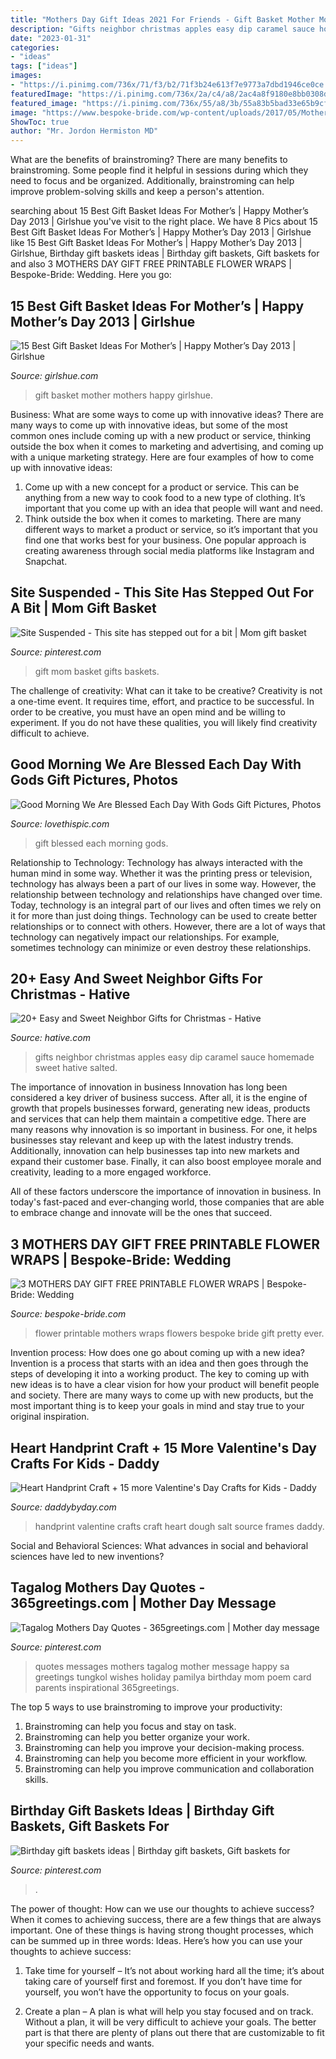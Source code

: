 ```yaml
---
title: "Mothers Day Gift Ideas 2021 For Friends - Gift Basket Mother Mothers Happy Girlshue"
description: "Gifts neighbor christmas apples easy dip caramel sauce homemade sweet hative salted"
date: "2023-01-31"
categories:
- "ideas"
tags: ["ideas"]
images:
- "https://i.pinimg.com/736x/71/f3/b2/71f3b24e613f7e9773a7dbd1946ce0ce.jpg"
featuredImage: "https://i.pinimg.com/736x/2a/c4/a8/2ac4a8f9180e8bb0308db60cab1ed22d--holiday-messages-mother-day-message.jpg"
featured_image: "https://i.pinimg.com/736x/55/a8/3b/55a83b5bad33e65b9cf72c223d4255e4--baby-shower-gift-basket-diy-gift-baskets.jpg"
image: "https://www.bespoke-bride.com/wp-content/uploads/2017/05/Mothers-Day-Flower-Gift-Wrap-Free-Printable-Download-Floral-Flower_-17.jpg"
ShowToc: true
author: "Mr. Jordon Hermiston MD"
---
```



What are the benefits of brainstroming?
There are many benefits to brainstroming. Some people find it helpful in sessions during which they need to focus and be organized. Additionally, brainstroming can help improve problem-solving skills and keep a person's attention.

	

		
searching about 15 Best Gift Basket Ideas For Mother’s | Happy Mother’s Day 2013 | Girlshue you've visit to the right place. We have 8 Pics about 15 Best Gift Basket Ideas For Mother’s | Happy Mother’s Day 2013 | Girlshue like 15 Best Gift Basket Ideas For Mother’s | Happy Mother’s Day 2013 | Girlshue, Birthday gift baskets ideas | Birthday gift baskets, Gift baskets for and also 3 MOTHERS DAY GIFT FREE PRINTABLE FLOWER WRAPS | Bespoke-Bride: Wedding. Here you go:
		
    
## 15 Best Gift Basket Ideas For Mother’s | Happy Mother’s Day 2013 | Girlshue

<img loading=lazy src="https://www.girlshue.com/wp-content/uploads/2016/07/unnamed-file-3875.jpg" onerror="this.onerror=null;this.src='https://tse1.mm.bing.net/th?id=OIP.zcNjoFj5NfgnURZjl9ig9QHaKW&amp;pid=15.1';" alt="15 Best Gift Basket Ideas For Mother’s | Happy Mother’s Day 2013 | Girlshue">

_Source: girlshue.com_

>gift basket mother mothers happy girlshue. 

	

Business: What are some ways to come up with innovative ideas?
There are many ways to come up with innovative ideas, but some of the most common ones include coming up with a new product or service, thinking outside the box when it comes to marketing and advertising, and coming up with a unique marketing strategy. Here are four examples of how to come up with innovative ideas: 
1. Come up with a new concept for a product or service. This can be anything from a new way to cook food to a new type of clothing. It’s important that you come up with an idea that people will want and need. 
2. Think outside the box when it comes to marketing. There are many different ways to market a product or service, so it’s important that you find one that works best for your business. One popular approach is creating awareness through social media platforms like Instagram and Snapchat.

    
## Site Suspended - This Site Has Stepped Out For A Bit | Mom Gift Basket

<img loading=lazy src="https://i.pinimg.com/736x/55/a8/3b/55a83b5bad33e65b9cf72c223d4255e4--baby-shower-gift-basket-diy-gift-baskets.jpg" onerror="this.onerror=null;this.src='https://tse3.mm.bing.net/th?id=OIP.82-1mEmWXsr6_n7RxD08xAHaJ_&amp;pid=15.1';" alt="Site Suspended - This site has stepped out for a bit | Mom gift basket">

_Source: pinterest.com_

>gift mom basket gifts baskets. 

	

The challenge of creativity: What can it take to be creative?
Creativity is not a one-time event. It requires time, effort, and practice to be successful. In order to be creative, you must have an open mind and be willing to experiment. If you do not have these qualities, you will likely find creativity difficult to achieve.

    
## Good Morning We Are Blessed Each Day With Gods Gift Pictures, Photos

<img loading=lazy src="http://www.lovethispic.com/uploaded_images/351574-Good-Morning-We-Are-Blessed-Each-Day-With-Gods-Gift.jpg" onerror="this.onerror=null;this.src='https://tse2.mm.bing.net/th?id=OIP.MJGqV1oB0acNJO4lS9DxggHaKr&amp;pid=15.1';" alt="Good Morning We Are Blessed Each Day With Gods Gift Pictures, Photos">

_Source: lovethispic.com_

>gift blessed each morning gods. 

	

Relationship to Technology:
Technology has always interacted with the human mind in some way. Whether it was the printing press or television, technology has always been a part of our lives in some way. However, the relationship between technology and relationships have changed over time. 
Today, technology is an integral part of our lives and often times we rely on it for more than just doing things. Technology can be used to create better relationships or to connect with others. However, there are a lot of ways that technology can negatively impact our relationships. For example, sometimes technology can minimize or even destroy these relationships.

    
## 20+ Easy And Sweet Neighbor Gifts For Christmas - Hative

<img loading=lazy src="https://hative.com/wp-content/uploads/2015/11/neighbor-gifts/10-neighbor-gifts.jpg" onerror="this.onerror=null;this.src='https://tse1.mm.bing.net/th?id=OIP.35tFlWE9R438DwwcosF8AQHaJ4&amp;pid=15.1';" alt="20+ Easy and Sweet Neighbor Gifts for Christmas - Hative">

_Source: hative.com_

>gifts neighbor christmas apples easy dip caramel sauce homemade sweet hative salted. 

	

The importance of innovation in business
Innovation has long been considered a key driver of business success. After all, it is the engine of growth that propels businesses forward, generating new ideas, products and services that can help them maintain a competitive edge.
There are many reasons why innovation is so important in business. For one, it helps businesses stay relevant and keep up with the latest industry trends. Additionally, innovation can help businesses tap into new markets and expand their customer base. Finally, it can also boost employee morale and creativity, leading to a more engaged workforce.

All of these factors underscore the importance of innovation in business. In today's fast-paced and ever-changing world, those companies that are able to embrace change and innovate will be the ones that succeed.

    
## 3 MOTHERS DAY GIFT FREE PRINTABLE FLOWER WRAPS | Bespoke-Bride: Wedding

<img loading=lazy src="https://www.bespoke-bride.com/wp-content/uploads/2017/05/Mothers-Day-Flower-Gift-Wrap-Free-Printable-Download-Floral-Flower_-17.jpg" onerror="this.onerror=null;this.src='https://tse2.mm.bing.net/th?id=OIP.fl49Xs1mh8SKtXNQQUEUmwHaLH&amp;pid=15.1';" alt="3 MOTHERS DAY GIFT FREE PRINTABLE FLOWER WRAPS | Bespoke-Bride: Wedding">

_Source: bespoke-bride.com_

>flower printable mothers wraps flowers bespoke bride gift pretty ever. 

	

Invention process: How does one go about coming up with a new idea?
Invention is a process that starts with an idea and then goes through the steps of developing it into a working product. The key to coming up with new ideas is to have a clear vision for how your product will benefit people and society. There are many ways to come up with new products, but the most important thing is to keep your goals in mind and stay true to your original inspiration.

    
## Heart Handprint Craft + 15 More Valentine&#039;s Day Crafts For Kids - Daddy

<img loading=lazy src="http://daddybyday.com/wp-content/uploads/2017/01/SaltdoughHandprintFrames.jpg" onerror="this.onerror=null;this.src='https://tse4.mm.bing.net/th?id=OIP.T5F9zPZFTzBYBw-Ctbo_QAHaMs&amp;pid=15.1';" alt="Heart Handprint Craft + 15 more Valentine&#039;s Day Crafts for Kids - Daddy">

_Source: daddybyday.com_

>handprint valentine crafts craft heart dough salt source frames daddy. 

	

Social and Behavioral Sciences: What advances in social and behavioral sciences have led to new inventions?
 

    
## Tagalog Mothers Day Quotes - 365greetings.com | Mother Day Message

<img loading=lazy src="https://i.pinimg.com/736x/2a/c4/a8/2ac4a8f9180e8bb0308db60cab1ed22d--holiday-messages-mother-day-message.jpg" onerror="this.onerror=null;this.src='https://tse3.mm.bing.net/th?id=OIP.ATCR2Mcqazz42ZhsY-WwzgHaFW&amp;pid=15.1';" alt="Tagalog Mothers Day Quotes - 365greetings.com | Mother day message">

_Source: pinterest.com_

>quotes messages mothers tagalog mother message happy sa greetings tungkol wishes holiday pamilya birthday mom poem card parents inspirational 365greetings. 

	

The top 5 ways to use brainstroming to improve your productivity:
1. Brainstroming can help you focus and stay on task.
2. Brainstroming can help you better organize your work.
3. Brainstroming can help you improve your decision-making process.
4. Brainstroming can help you become more efficient in your workflow.
5. Brainstroming can help you improve communication and collaboration skills.

    
## Birthday Gift Baskets Ideas | Birthday Gift Baskets, Gift Baskets For

<img loading=lazy src="https://i.pinimg.com/736x/71/f3/b2/71f3b24e613f7e9773a7dbd1946ce0ce.jpg" onerror="this.onerror=null;this.src='https://tse4.mm.bing.net/th?id=OIP.5CX5CukxTp-L3maSQdUW4wHaJ3&amp;pid=15.1';" alt="Birthday gift baskets ideas | Birthday gift baskets, Gift baskets for">

_Source: pinterest.com_

>. 

	

The power of thought: How can we use our thoughts to achieve success?
When it comes to achieving success, there are a few things that are always important. One of these things is having strong thought processes, which can be summed up in three words: Ideas. Here’s how you can use your thoughts to achieve success: 
1. Take time for yourself – It’s not about working hard all the time; it’s about taking care of yourself first and foremost. If you don’t have time for yourself, you won’t have the opportunity to focus on your goals.

2. Create a plan – A plan is what will help you stay focused and on track. Without a plan, it will be very difficult to achieve your goals. The better part is that there are plenty of plans out there that are customizable to fit your specific needs and wants.



